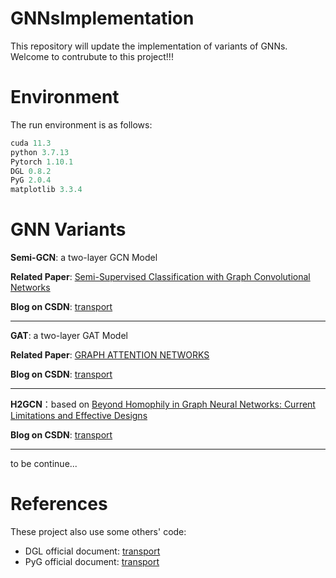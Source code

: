 # GNNsImplementation

This repository will update the implementation of variants of GNNs. Welcome to contrubute to this project!!!

# Environment

The run environment is as follows:

```python
cuda 11.3
python 3.7.13
Pytorch 1.10.1
DGL 0.8.2
PyG 2.0.4
matplotlib 3.3.4
```

# GNN Variants

**Semi-GCN**: a two-layer GCN Model

**Related Paper**: [Semi-Supervised Classification with Graph Convolutional Networks](https://arxiv.org/abs/1609.02907)

**Blog on CSDN**: [transport](https://blog.csdn.net/qq_42103091/article/details/119859728)

------

**GAT**: a two-layer GAT Model

**Related Paper**: [GRAPH ATTENTION NETWORKS](https://arxiv.org/abs/1710.10903)

**Blog on CSDN**: [transport](https://blog.csdn.net/qq_42103091/article/details/125524766?spm=1001.2014.3001.5502)

------

**H2GCN**：based on [Beyond Homophily in Graph Neural Networks: Current Limitations and Effective Designs](https://arxiv.org/abs/2006.11468)

**Blog on CSDN**: [transport](https://blog.csdn.net/qq_42103091/article/details/126242752?spm=1001.2014.3001.5501)

------

to be continue...

# References

These project also use some others' code:

- DGL official document: [transport](https://docs.dgl.ai/en/0.6.x/tutorials/blitz/index.html)
- PyG official document: [transport](https://pytorch-geometric.readthedocs.io/en/latest/)

